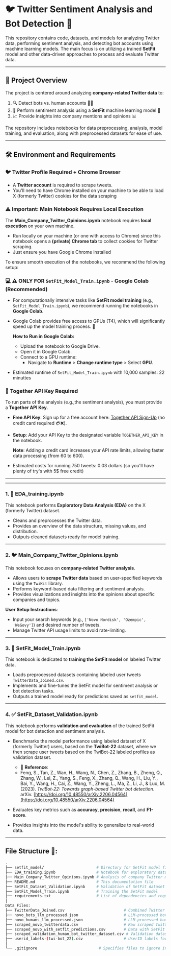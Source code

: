 # 🐦 **Twitter Sentiment Analysis and Bot Detection** 🚀

This repository contains code, datasets, and models for analyzing Twitter data, performing sentiment analysis, and detecting bot accounts using machine learning models. The main focus is on utilizing a trained **SetFit** model and other data-driven approaches to process and evaluate Twitter data.

---

## 📝 **Project Overview**

The project is centered around analyzing **company-related Twitter data** to:

1. 🔍 Detect bots vs. human accounts 🤖👤  
2. 🧠 Perform sentiment analysis using a **SetFit** machine learning model 💬  
3. 📈 Provide insights into company mentions and opinions 📊  

The repository includes notebooks for data preprocessing, analysis, model training, and evaluation, along with preprocessed datasets for ease of use.

---
## 🛠️ **Environment and Requirements**

### 🐦 **Twitter Profile Required + Chrome Browser**  
- A **Twitter account** is required to scrape tweets.
- You'll need to have Chrome installed on your machine to be able to load X (formerly Twitter) cookies for the data scraping 

### ⚠️ **Important: Main Notebook Requires Local Execution**  

The **Main_Company_Twitter_Opinions.ipynb** notebook requires **local execution** on your own machine.  
- Run locally on your machine (or one with access to Chrome) since this notebook opens a **(private) Chrome tab** to collect cookies for Twitter scraping.  
- Just ensure you have Google Chrome installed

To ensure smooth execution of the notebooks, we recommend the following setup:
### 
### 💻 **⚠️ ONLY FOR `SetFit_Model_Train.ipynb` - Google Colab (Recommended)**  
- For computationally intensive tasks like **SetFit model training** (e.g., `SetFit_Model_Train.ipynb`), we recommend running the notebooks in **Google Colab**.  
- Google Colab provides free access to GPUs (T4), which will significantly speed up the model training process. 🚀  

   **How to Run in Google Colab:**  
   - Upload the notebook to Google Drive.  
   - Open it in Google Colab.  
   - Connect to a GPU runtime:  
     - Navigate to **Runtime** > **Change runtime type** > Select **GPU**.  
- Estimated runtime of `SetFit_Model_Train.ipynb` with 10,000 samples: 22 minuttes


### 🔑 **Together API Key Required**  
To run parts of the analysis (e.g.,the sentiment analysis), you must provide a **Together API Key**.  
- **Free API Key**: Sign up for a free account here: [Together API Sign-Up](https://api.together.ai/signin) (no credit card required 💳❌).  
- **Setup**: Add your API Key to the designated variable `TOGETHER_API_KEY` in the notebook.  

   **Note**: Adding a credit card increases your API rate limits, allowing faster data processing (from 60 to 600).

- Estimated costs for running 750 tweets: 0.03 dollars (so you'll have plenty of try's with 5$ free credit)

---
---

### 1. 🧹 **EDA_training.ipynb**  
This notebook performs **Exploratory Data Analysis (EDA)** on the X (formerly Twitter) dataset.  
- Cleans and preprocesses the Twitter data.  
- Provides an overview of the data structure, missing values, and distribution.  
- Outputs cleaned datasets ready for model training.  

---

### 2. 🐦 **Main_Company_Twitter_Opinions.ipynb**  
This notebook focuses on **company-related Twitter analysis**.  
- Allows users to **scrape Twitter data** based on user-specified keywords using the `TwiKit` library.  
- Performs keyword-based data filtering and sentiment analysis.  
- Provides visualizations and insights into the opinions about specific companies and topics.  

**User Setup Instructions**:  
- Input your search keywords (e.g., `['Novo Nordisk', 'Ozempic', 'WeGovy']`) and desired number of tweets.  
- Manage Twitter API usage limits to avoid rate-limiting.  

---

### 3. 🧠 **SetFit_Model_Train.ipynb**  
This notebook is dedicated to **training the SetFit model** on labeled Twitter data.  
- Loads preprocessed datasets containing labeled user tweets `TwitterData_Joined.csv`.  
- Implements and fine-tunes the SetFit model for sentiment analysis or bot detection tasks.  
- Outputs a trained model ready for predictions saved as `setfit_model`.  

---

### 4. ✅ **SetFit_Dataset_Validation.ipynb**  
This notebook performs **validation and evaluation** of the trained SetFit model for bot detection and sentiment analysis.  
- Benchmarks the model performance using labeled dataset of X (formerly Twitter) users, based on the **TwiBot-22** dataset, where we then scrape user tweets based on the TwiBot-22 labeled profiles as validation dataset.
   - 📄 **Reference**:  
   - Feng, S., Tan, Z., Wan, H., Wang, N., Chen, Z., Zhang, B., Zheng, Q., Zhang, W., Lei, Z., Yang, S., Feng, X., Zhang, Q., Wang, H., Liu, Y., Bai, Y., Wang, H., Cai, Z., Wang, Y., Zheng, L., Ma, Z., Li, J., & Luo, M. (2023). *TwiBot-22: Towards graph-based Twitter bot detection*. arXiv. [https://doi.org/10.48550/arXiv.2206.04564](https://doi.org/10.48550/arXiv.2206.04564)

- Evaluates key metrics such as **accuracy**, **precision**, **recall**, and **F1-score**.  
- Provides insights into the model's ability to generalize to real-world data.
  
---

## File Structure 📂:

```bash
.
├── setfit_model/                       # Directory for SetFit model files
├── EDA_training.ipynb                  # Notebook for exploratory data analysis (EDA) and training preparation
├── Main_Company_Twitter_Opinions.ipynb # Analysis of company Twitter mentions and opinions
├── README.md                           # This documentation file
├── SetFit_Dataset_Validation.ipynb     # Validation of SetFit dataset and model outputs
├── SetFit_Model_Train.ipynb            # Training the SetFit model
├── requirements.txt                    # List of dependencies and required Python libraries
│
Data Files:
├── TwitterData_Joined.csv                          # Combined Twitter data
├── novo_bots_llm_processed.json                    # LLM-processed bot data
├── novo_humans_llm_processed.json                  # LLM-processed human data
├── scraped_novo_twitterdata.csv                    # Raw scraped Twitter data
├── scraped_novo_with_setfit_predictions.csv        # Data with SetFit model predictions
├── scraped_validation_human_bot_twitter_dataset.csv # Validation dataset for humans and bots
├── userid_labels-(twi-bot_22).csv                  # UserID labels for bot detection
│
└── .gitignore                           # Specifies files to ignore in Git version control
```
